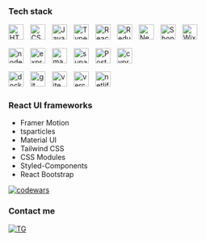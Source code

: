 ### Tech stack

<img align="left" height="30px" style="padding-right:10px" src="https://upload.wikimedia.org/wikipedia/commons/thumb/3/38/HTML5_Badge.svg/800px-HTML5_Badge.svg.png" alt="HTML 5">
<img align="left" height="30px" style="padding-right:10px" src="https://upload.wikimedia.org/wikipedia/commons/thumb/6/62/CSS3_logo.svg/160px-CSS3_logo.svg.png" alt="CSS 3">
<img align="left" height="30px" style="padding-right:10px" src="https://upload.wikimedia.org/wikipedia/commons/thumb/6/6a/JavaScript-logo.png/800px-JavaScript-logo.png" alt="JavaScript">
<img align="left" height="30px" style="padding-right:10px" src="https://upload.wikimedia.org/wikipedia/commons/thumb/f/f5/Typescript.svg/128px-Typescript.svg.png" alt="Typescript">
<img align="left" height="30px" style="padding-right:10px" src="https://upload.wikimedia.org/wikipedia/commons/a/a7/React-icon.svg" alt="React">
<img align="left" height="30px" style="padding-right:10px" src="https://uxwing.com/wp-content/themes/uxwing/download/brands-and-social-media/redux-icon.png" alt="Redux">
<img align="left" height="30px" style="padding-right:10px" src="https://encrypted-tbn0.gstatic.com/images?q=tbn:ANd9GcSu9sdFniCDcmhjyToH66mIjzMqIJVHU2LoN7J-5a1QzvrGlsTOxI9gTz0YW1iEJdCZ_S8&usqp=CAU" alt="Next.js">
<!-- <img align="left" height="30px" style="padding-right:10px" src="https://pranavelric.dev/assets/tech_img/logo-remix.svg" alt="Next.js"> -->
<img align="left" height="30px" style="padding-right:10px" src="https://cdn3.iconfinder.com/data/icons/social-media-2068/64/_shopping-512.png" alt="Shopify">
<img align="left" height="30px" style="padding-right:10px" src="https://upload.wikimedia.org/wikipedia/commons/thumb/9/98/WordPress_blue_logo.svg/1024px-WordPress_blue_logo.svg.png" alt="Wix">

<br>

##

<img align="left" height="30px" style="padding-right:10px" src="https://cdn.freebiesupply.com/logos/large/2x/nodejs-1-logo-png-transparent.png" alt="node.js">
<img align="left" height="30px" style="padding-right:10px" src="https://w7.pngwing.com/pngs/925/447/png-transparent-express-js-node-js-javascript-mongodb-node-js-text-trademark-logo.png" alt="express">
<!-- <img align="left" height="30px" style="padding-right:10px" src="https://upload.wikimedia.org/wikipedia/commons/a/a8/NestJS.svg" alt="NestJS"> -->
<!-- <img align="left" height="30px" style="padding-right:10px" src="https://upload.wikimedia.org/wikipedia/commons/thumb/1/17/GraphQL_Logo.svg/1024px-GraphQL_Logo.svg.png" alt="GraphQL"> -->
<img align="left" height="30px" style="padding-right:10px" src="https://cdn.icon-icons.com/icons2/2415/PNG/512/mongodb_original_logo_icon_146424.png" alt="mangoDB">
<!-- <img align="left" height="30px" style="padding-right:10px" src="https://upload.wikimedia.org/wikipedia/commons/f/fd/DynamoDB.png" alt="DynamoDB"> -->
<!-- <img align="left" height="30px" style="padding-right:10px" src="https://upload.wikimedia.org/wikipedia/commons/thumb/9/96/Socket-io.svg/2048px-Socket-io.svg.png" alt="Socket.IO"> -->
<!-- <img align="left" height="30px" style="padding-right:10px" src="https://brandslogos.com/wp-content/uploads/images/large/aws-rds-logo.png" alt="RDS"> -->
<!-- <img align="left" height="30px" style="padding-right:10px" src="https://cdn.freebiesupply.com/logos/large/2x/mysql-5-logo-png-transparent.png" alt="MySQL"> -->
<!-- <img align="left" height="30px" style="padding-right:10px" src="https://upload.wikimedia.org/wikipedia/commons/thumb/2/29/Postgresql_elephant.svg/120px-Postgresql_elephant.svg.png" alt="Postgresql"> -->
<img align="left" height="30px" style="padding-right:10px" src="https://github.com/RomchikSt/RomchikSt/assets/140477189/cb87c0a8-556e-45ab-b1c1-42697dac985e" alt="supabase">
<img align="left" height="30px" style="padding-right:10px" src="https://www.svgrepo.com/show/354202/postman-icon.svg" alt="Postman">
<img align="left" height="30px" style="padding-right:10px" src="https://images.g2crowd.com/uploads/product/image/small_square/small_square_10f53e90961b98df0191922f13efd135/cypress.png" alt="cypress">
<br>

##


<img align="left" height="30px" style="padding-right:10px" src="https://uxwing.com/wp-content/themes/uxwing/download/brands-and-social-media/docker-icon.png" alt="docker">
<!-- <img align="left" height="30px" style="padding-right:10px" src="https://upload.wikimedia.org/wikipedia/commons/thumb/9/93/Amazon_Web_Services_Logo.svg/2560px-Amazon_Web_Services_Logo.svg.png" alt="AWS"> -->
<!-- <img align="left" height="30px" style="padding-right:10px" src="https://upload.wikimedia.org/wikipedia/commons/thumb/e/e9/Jenkins_logo.svg/742px-Jenkins_logo.svg.png" alt="Jenkins">
<img align="left" height="30px" style="padding-right:10px" src="https://cdn.icon-icons.com/icons2/2389/PNG/512/ansible_logo_icon_145495.png" alt="Ansible"> -->
<!-- <img align="left" height="30px" style="padding-right:10px" src="https://upload.wikimedia.org/wikipedia/commons/thumb/3/39/Kubernetes_logo_without_workmark.svg/2109px-Kubernetes_logo_without_workmark.svg.png" alt="Kubernetes">
<img align="left" height="30px" style="padding-right:10px" src="https://whatthelogo.com/storage/logos/webpack-272076.png" alt="webpack">
<img align="left" height="30px" style="padding-right:10px" src="https://static-00.iconduck.com/assets.00/google-cloud-icon-2048x1646-7admxejz.png" alt="Google Clouds"> -->
<img align="left" height="30px" style="padding-right:10px" src="https://git-scm.com/images/logos/downloads/Git-Icon-1788C.png" alt="git">
<img align="left" height="30px" style="padding-right:10px" src="https://upload.wikimedia.org/wikipedia/commons/thumb/f/f1/Vitejs-logo.svg/240px-Vitejs-logo.svg.png" alt="vite">
<img align="left" height="30px" style="padding-right:10px" src="https://static.wikia.nocookie.net/logopedia/images/a/a7/Vercel_favicon.svg/revision/latest?cb=20221026155821" alt="vercel">
<img align="left" height="30px" style="padding-right:10px" src="https://seeklogo.com/images/N/netlify-icon-logo-7CF6AA9DC7-seeklogo.com.png" alt="netlify">



<br><br>

### React UI frameworks
  - Framer Motion
  - tsparticles
  - Material UI
  - Tailwind CSS
  - CSS Modules
  - Styled-Components
  - React Bootstrap
 
 [![codewars](https://www.codewars.com/users/RomchikSt/badges/small)](https://www.codewars.com/users/RomchikSt)
 

 
### Contact me

[![TG](https://img.shields.io/badge/-Telegram-0d1117?style=for-the-badge&logo=telegram)](https://t.me/Romchik_St)
